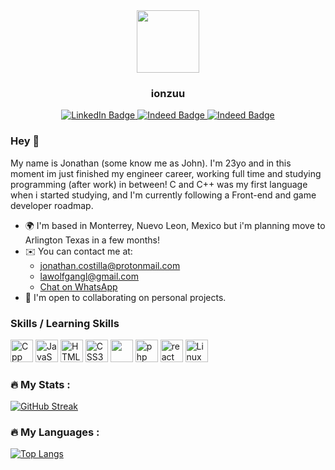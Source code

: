 <div id="header" align="center">
  <img styles="border-radius: 30px;" src="https://media.giphy.com/media/v1.Y2lkPTc5MGI3NjExMTdjMjBlYjQ2Y2I0ZmZlYTY5NGI3ZDBhMjU5NTAwM2U1MTI1ZGUyNiZjdD1z/f7omQNmgiyjj5sffvZ/giphy.gif" width="100"/>
  <div><h3> ionzuu </h3></div>
</div>
<div id="badges" align="center" target="_blank">
  <a href="https://www.linkedin.com/in/jonathan-costilla-6a0325260/">
      <img src="https://img.shields.io/badge/LinkedIn-blue?style=for-the-badge&logo=linkedin&logoColor=white" alt="LinkedIn Badge"/>
    </a>
    <a href="https://my.indeed.com/p/jonathanc-v6y7l6f" target="_blank">
      <img src="https://img.shields.io/badge/indeed-003A9B?style=for-the-badge&logo=indeed&logoColor=white" alt="Indeed Badge"/>
    </a>
     <a href="https://www.instagram.com/ionzu_/?hl=en" target="_blank">
      <img src="https://img.shields.io/badge/Instagram-E4405F?style=for-the-badge&logo=instagram&logoColor=white" alt="Indeed Badge"/>
    </a>
</div>

### Hey 👋

My name is Jonathan (some know me as John). I'm 23yo and in this moment im just finished my engineer career, working full time and studying programming (after work) in between! C and C++ was my first language when i started studying, and I'm currently following a Front-end and game developer roadmap.

<ul>
  <li>🌍  I'm based in Monterrey, Nuevo Leon, Mexico but i'm planning move to Arlington Texas in a few months!</li>
  <li>✉️  You can contact me at: 
    <ul>
      <li>
        <a href="mailto:jonathan.costilla@protonmail.com" target="_blank">jonathan.costilla@protonmail.com</a>
      </li>
      <li>
        <a href="mailto:lawolfgangl@gmail.com" target="_blank">lawolfgangl@gmail.com</a>
      </li>
      <li>
      <a aria-label="Chat on WhatsApp" href="https://wa.me/16823737362">Chat on WhatsApp </a>
      </li>
    </ul>
  </li>
  <li>🤝 I'm open to collaborating on personal projects.</li>
</ul>

### Skills / Learning Skills

<p align="left">
<a href="https://en.cppreference.com/w/" target="_blank" rel="noreferrer"><img src="https://raw.githubusercontent.com/danielcranney/readme-generator/main/public/icons/skills/cplusplus-colored.svg" width="36" height="36" alt="Cpp" /></a>
<a href="https://developer.mozilla.org/en-US/docs/Web/JavaScript" target="_blank" rel="noreferrer"><img src="https://raw.githubusercontent.com/danielcranney/readme-generator/main/public/icons/skills/javascript-colored.svg" width="36" height="36" alt="JavaScript" /></a>
<a href="https://developer.mozilla.org/en-US/docs/Glossary/HTML5" target="_blank" rel="noreferrer"><img src="https://raw.githubusercontent.com/danielcranney/readme-generator/main/public/icons/skills/html5-colored.svg" width="36" height="36" alt="HTML5" /></a>
<a href="https://www.w3.org/TR/CSS/#css" target="_blank" rel="noreferrer"><img src="https://raw.githubusercontent.com/danielcranney/readme-generator/main/public/icons/skills/css3-colored.svg" width="36" height="36" alt="CSS3" /></a>
<a href="https://docs.unity3d.com/Manual/index.html" target="_blank" rel="noreferrer"><img src="https://skillicons.dev/icons?i=unity" width="36" height="36" alt=""unity /></a>
<a href="https://www.php.net/docs.php" target="_blank" rel="noreferrer"><img src="https://skillicons.dev/icons?i=php" width="36" height="36" alt="php" /></a>
<a href="https://reactjs.org/docs/getting-started.html" target="_blank" rel="noreferrer"><img src="https://skillicons.dev/icons?i=react" width="36" height="36" alt="react" /></a>
<a href="https://docs.kernel.org" target="_blank" rel="noreferrer"><img src="https://skillicons.dev/icons?i=linux" width="36" height="36" alt="Linux" /></a>
</p>

### :fire: My Stats :
[![GitHub Streak](http://github-readme-streak-stats.herokuapp.com?user=ionzuu&theme=dark&hide_border=true)](https://git.io/streak-stats)

### :fire: My Languages :
[![Top Langs](https://github-readme-stats.vercel.app/api/top-langs/?username=ionzuu&layout=compact&theme=vision-friendly-dark)](https://github.com/anuraghazra/github-readme-stats)
